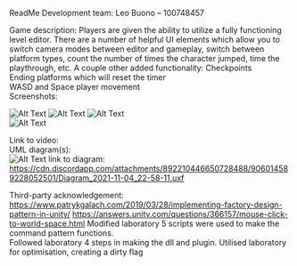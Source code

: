 ReadMe
Development team:
Leo Buono – 100748457

Game description:
Players are given the ability to utilize a fully functioning level editor. There are a number of helpful UI elements which allow you to switch camera modes between editor and gameplay, switch between platform types, count the number of times the character jumped, time the playthrough, etc. A couple other added functionality:
Checkpoints  
Ending platforms which will reset the timer  
WASD and Space player movement   
Screenshots:  
 
 
 
 ![Alt Text](https://cdn.discordapp.com/attachments/900747883698061342/902376882291503104/unknown.png)
 ![Alt Text](https://cdn.discordapp.com/attachments/900747883698061342/902384877729640448/unknown.png)
 ![Alt Text](https://cdn.discordapp.com/attachments/900747883698061342/902385016141652028/unknown.png)  
  ![Alt Text](https://cdn.discordapp.com/attachments/892210446650728488/906013951500886057/unknown.png)
  





Link to video:    
UML diagram(s):  
 ![Alt Text](https://cdn.discordapp.com/attachments/892210446650728488/906014712523812965/unknown.png)
 link to diagram: https://cdn.discordapp.com/attachments/892210446650728488/906014589228052501/Diagram_2021-11-04_22-58-11.uxf 






Third-party acknowledgement:
https://www.patrykgalach.com/2019/03/28/implementing-factory-design-pattern-in-unity/
https://answers.unity.com/questions/366157/mouse-click-to-world-space.html
Modified laboratory 5 scripts were used to make the command pattern functions.     
Followed laboratory 4 steps in making the dll and plugin.
Utilised laboratory for optimisation, creating a dirty flag
